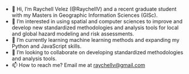 - 👋 Hi, I’m Raychell Velez (@RaychellV) and a recent graduate student with my Masters in Geographic Information Sciences (GISc).
- 👀 I’m interested in using spatial and computer sciences to improve and develop new standardized methodologies and analysis tools for local and global hazard modeling and risk assessments.
- 🌱 I’m currently learning machine learning methods and expanding my Python and JavaScript skills.
- 💞️ I’m looking to collaborate on developing standardized methodologies and analysis tools.
- 📫 How to reach me? Email me at raychellv@gmail.com

<!---
RaychellV/RaychellV is a ✨ special ✨ repository because its `README.md` (this file) appears on your GitHub profile.
You can click the Preview link to take a look at your changes.
--->
